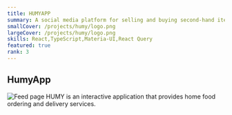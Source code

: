 ```yaml
---
title: HUMYAPP
summary: A social media platform for selling and buying second-hand items
smallCover: /projects/humy/logo.png
largeCover: /projects/humy/logo.png
skills: React,TypeScript,Materia-UI,React Query
featured: true
rank: 3
---
```


## HumyApp

<span className="flex flex-col items-center">![Feed page](/projects/humy/4.png)</span>
HUMY is an interactive application that provides home food ordering and
delivery services.
